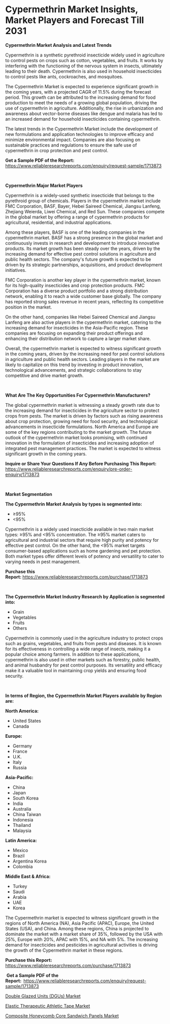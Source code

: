 <p><h1>Cypermethrin Market Insights, Market Players and Forecast Till 2031</h1></p><p><strong>Cypermethrin Market Analysis and Latest Trends</strong></p>
<p><p>Cypermethrin is a synthetic pyrethroid insecticide widely used in agriculture to control pests on crops such as cotton, vegetables, and fruits. It works by interfering with the functioning of the nervous system in insects, ultimately leading to their death. Cypermethrin is also used in household insecticides to control pests like ants, cockroaches, and mosquitoes.</p><p>The Cypermethrin Market is expected to experience significant growth in the coming years, with a projected CAGR of 11.5% during the forecast period. This growth can be attributed to the increasing demand for food production to meet the needs of a growing global population, driving the use of cypermethrin in agriculture. Additionally, the rise in urbanization and awareness about vector-borne diseases like dengue and malaria has led to an increased demand for household insecticides containing cypermethrin.</p><p>The latest trends in the Cypermethrin Market include the development of new formulations and application technologies to improve efficacy and minimize environmental impact. Companies are also focusing on sustainable practices and regulations to ensure the safe use of cypermethrin in crop protection and pest control.</p></p>
<p><strong>Get a Sample PDF of the Report:&nbsp;</strong> <a href="https://www.reliableresearchreports.com/enquiry/request-sample/1713873">https://www.reliableresearchreports.com/enquiry/request-sample/1713873</a></p>
<p>&nbsp;</p>
<p><strong>Cypermethrin Major Market Players</strong></p>
<p><p>Cypermethrin is a widely-used synthetic insecticide that belongs to the pyrethroid group of chemicals. Players in the cypermethrin market include FMC Corporation, BASF, Bayer, Hebei Saireed Chemical, Jiangsu Lanfeng, Zhejiang Weierda, Liwei Chemical, and Red Sun. These companies compete in the global market by offering a range of cypermethrin products for agricultural, residential, and industrial applications.</p><p>Among these players, BASF is one of the leading companies in the cypermethrin market. BASF has a strong presence in the global market and continuously invests in research and development to introduce innovative products. Its market growth has been steady over the years, driven by the increasing demand for effective pest control solutions in agriculture and public health sectors. The company's future growth is expected to be driven by its strategic partnerships, acquisitions, and product development initiatives.</p><p>FMC Corporation is another key player in the cypermethrin market, known for its high-quality insecticides and crop protection products. FMC Corporation has a diverse product portfolio and a strong distribution network, enabling it to reach a wide customer base globally. The company has reported strong sales revenue in recent years, reflecting its competitive position in the market.</p><p>On the other hand, companies like Hebei Saireed Chemical and Jiangsu Lanfeng are also active players in the cypermethrin market, catering to the increasing demand for insecticides in the Asia-Pacific region. These companies are focusing on expanding their product offerings and enhancing their distribution network to capture a larger market share.</p><p>Overall, the cypermethrin market is expected to witness significant growth in the coming years, driven by the increasing need for pest control solutions in agriculture and public health sectors. Leading players in the market are likely to capitalize on this trend by investing in product innovation, technological advancements, and strategic collaborations to stay competitive and drive market growth.</p></p>
<p>&nbsp;</p>
<p><strong>What Are The Key Opportunities For Cypermethrin Manufacturers?</strong></p>
<p><p>The global cypermethrin market is witnessing a steady growth rate due to the increasing demand for insecticides in the agriculture sector to protect crops from pests. The market is driven by factors such as rising awareness about crop protection, growing need for food security, and technological advancements in insecticide formulations. North America and Europe are some of the key regions contributing to the market growth. The future outlook of the cypermethrin market looks promising, with continued innovation in the formulation of insecticides and increasing adoption of integrated pest management practices. The market is expected to witness significant growth in the coming years.</p></p>
<p><strong>Inquire or Share Your Questions If Any Before Purchasing This Report:</strong> <a href="https://www.reliableresearchreports.com/enquiry/pre-order-enquiry/1713873">https://www.reliableresearchreports.com/enquiry/pre-order-enquiry/1713873</a></p>
<p>&nbsp;</p>
<p><strong>Market Segmentation</strong></p>
<p><strong>The Cypermethrin Market Analysis by types is segmented into:</strong></p>
<p><ul><li>≥95%</li><li><95%</li></ul></p>
<p><p>Cypermethrin is a widely used insecticide available in two main market types: ≥95% and <95% concentration. The ≥95% market caters to agricultural and industrial sectors that require high purity and potency for effective pest control. On the other hand, the <95% market targets consumer-based applications such as home gardening and pet protection. Both market types offer different levels of potency and versatility to cater to varying needs in pest management.</p></p>
<p><strong>Purchase this Report:&nbsp;</strong><a href="https://www.reliableresearchreports.com/purchase/1713873">https://www.reliableresearchreports.com/purchase/1713873</a></p>
<p>&nbsp;</p>
<p><strong>The Cypermethrin Market Industry Research by Application is segmented into:</strong></p>
<p><ul><li>Grain</li><li>Vegetables</li><li>Fruits</li><li>Others</li></ul></p>
<p><p>Cypermethrin is commonly used in the agriculture industry to protect crops such as grains, vegetables, and fruits from pests and diseases. It is known for its effectiveness in controlling a wide range of insects, making it a popular choice among farmers. In addition to these applications, cypermethrin is also used in other markets such as forestry, public health, and animal husbandry for pest control purposes. Its versatility and efficacy make it a valuable tool in maintaining crop yields and ensuring food security.</p></p>
<p>&nbsp;</p>
<p><strong>In terms of Region, the Cypermethrin Market Players available by Region are:</strong></p>
<p>
    <p> <strong> North America: </strong>
        <ul>
            <li>United States</li>
            <li>Canada</li>
        </ul>
        </p> 
    <p> <strong> Europe: </strong>
        <ul>
            <li>Germany</li>
            <li>France</li>
            <li>U.K.</li>
            <li>Italy</li>
            <li>Russia</li>
        </ul>
        </p> 
    <p> <strong> Asia-Pacific: </strong>
        <ul>
            <li>China</li>
            <li>Japan</li>
            <li>South Korea</li>
            <li>India</li>
            <li>Australia</li>
            <li>China Taiwan</li>
            <li>Indonesia</li>
            <li>Thailand</li>
            <li>Malaysia</li>
        </ul>
        </p> 
    <p> <strong> Latin America: </strong>
        <ul>
            <li>Mexico</li>
            <li>Brazil</li>
            <li>Argentina Korea</li>
            <li>Colombia</li>
        </ul>
        </p> 
    <p> <strong> Middle East & Africa: </strong>
        <ul>
            <li>Turkey</li>
            <li>Saudi</li>
            <li>Arabia</li>
            <li>UAE</li>
            <li>Korea</li>
        </ul>
    </p>
    </p>
<p><p>The Cypermethrin market is expected to witness significant growth in the regions of North America (NA), Asia Pacific (APAC), Europe, the United States (USA), and China. Among these regions, China is projected to dominate the market with a market share of 35%, followed by the USA with 25%, Europe with 20%, APAC with 15%, and NA with 5%. The increasing demand for insecticides and pesticides in agricultural activities is driving the growth of the Cypermethrin market in these regions.</p></p>
<p><strong>Purchase this Report: </strong><a href="https://www.reliableresearchreports.com/purchase/1713873">https://www.reliableresearchreports.com/purchase/1713873</a></p>
<p>&nbsp;<strong>Get a Sample PDF of the Report:&nbsp;&nbsp;</strong><a href="https://www.reliableresearchreports.com/enquiry/request-sample/1713873">https://www.reliableresearchreports.com/enquiry/request-sample/1713873</a></p>
<p><strong></strong></p>
<p><p><a href="https://view.publitas.com/reportprime-1/global-double-glazed-units-dgus-market-size-and-market-trends-insights-and-projections-from-2024-to-2031/">Double Glazed Units (DGUs) Market</a></p><p><a href="https://view.publitas.com/reportprime-1/elastic-therapeutic-athletic-tape-market-research-report-the-key-to-successful-business-strategy-forecasted-for-period-from-2024-2031/">Elastic Therapeutic Athletic Tape Market</a></p><p><a href="https://view.publitas.com/reportprime-1/composite-honeycomb-core-sandwich-panels-market-offers-provide-insightful-data-for-the-time-period-from-2024-to-2031-and-also-provide-analysis-based-on-application-type-and-region/">Composite Honeycomb Core Sandwich Panels Market</a></p></p>